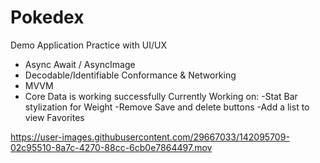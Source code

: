 # Pokedex
Demo Application
Practice with UI/UX
- Async Await / AsyncImage
- Decodable/Identifiable Conformance & Networking
- MVVM
- Core Data is working successfully
Currently Working on: 
-Stat Bar stylization for Weight
-Remove Save and delete buttons
-Add a list to view Favorites

https://user-images.githubusercontent.com/29667033/142095709-02c95510-8a7c-4270-88cc-6cb0e7864497.mov

